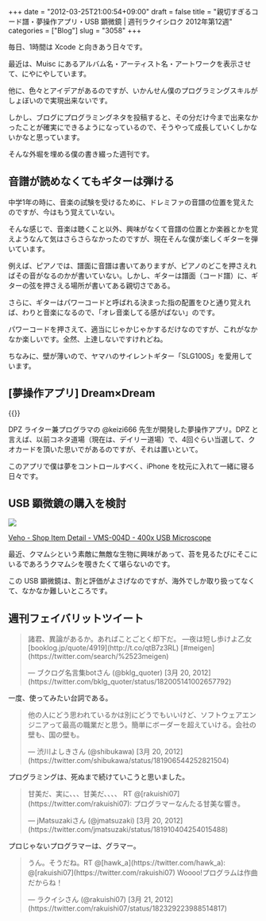 +++
date = "2012-03-25T21:00:54+09:00"
draft = false
title = "親切すぎるコード譜・夢操作アプリ・USB 顕微鏡 | 週刊ラクイシロク 2012年第12週"
categories = ["Blog"]
slug = "3058"
+++

毎日、1時間は Xcode と向きあう日々です。

最近は、Muisc にあるアルバム名・アーティスト名・アートワークを表示させて、にやにやしています。

他に、色々とアイデアがあるのですが、いかんせん僕のプログラミングスキルがしょぼいので実現出来ないです。

しかし、ブログにプログラミングネタを投稿すると、その分だけ今まで出来なかったことが確実にできるようになっているので、そうやって成長していくしかないかなと思っています。

そんな外堀を埋める僕の書き綴った週刊です。

## 音譜が読めなくてもギターは弾ける

中学1年の時に、音楽の試験を受けるために、ドレミファの音譜の位置を覚えたのですが、今はもう覚えていない。

そんな感じで、音楽は聴くこと以外、興味がなくて音譜の位置とか楽器とかを覚えようなんて気はさらさらなかったのですが、現在そんな僕が楽しくギターを弾いています。

例えば、ピアノでは、譜面に音譜は書いてありますが、ピアノのどこを押さえればその音がなるのかが書いていない。しかし、ギターは譜面（コード譜）に、ギターの弦を押さえる場所が書いてある親切さである。

さらに、ギターはパワーコードと呼ばれる決まった指の配置をひと通り覚えれば、わりと音楽になるので、「オレ音楽してる感がぱない」のです。

パワーコードを押さえて、適当にじゃかじゃかするだけなのですが、これがなかなか楽しいです。全然、上達しないですけれどね。

ちなみに、壁が薄いので、ヤマハのサイレントギター「SLG100S」を愛用しています。

## [夢操作アプリ] Dream×Dream

{{<app id="509989267" title="Dream×Dream 1.0.0（無料）" src="http://a2.mzstatic.com/us/r1000/103/Purple/v4/86/19/b8/8619b8ad-7821-5c09-ca99-14a44e59fe1a/QbgQnk6ObyLPWVu9ixcApg-temp-upload.fjjljmey.100x100-75.png">}}

DPZ ライター兼プログラマの @keizi666 先生が開発した夢操作アプリ。DPZ と言えば、以前コネタ道場（現在は、デイリー道場）で、4回ぐらい当選して、クオカードを頂いた思いでがあるのですが、それは置いといて。

このアプリで僕は夢をコントロールすべく、iPhone を枕元に入れて一緒に寝る日々です。

## USB 顕微鏡の購入を検討

![](/images/2012/03/3058_1.png)

[Veho - Shop Item Detail - VMS-004D - 400x USB Microscope](http://www.veho-lifestyleshop.com/lifestyleshop/shop_detail.aspx?article=40)

最近、クマムシという素敵に無敵な生物に興味があって、苔を見るたびにそこにいるであろうクマムシを覗きたくて堪らないのです。

この USB 顕微鏡は、割と評価がよさげなのですが、海外でしか取り扱ってなくて、なかなか難しいところです。

## 週刊フェイバリットツイート

<blockquote class="twitter-tweet" lang="ja"><p>諸君、異論があるか。あればことごとく却下だ。 ―夜は短し歩けよ乙女 [booklog.jp/quote/4919](http://t.co/qtB7z3RL) [#meigen](https://twitter.com/search/%2523meigen)</p>&mdash; ブクログ名言集botさん (@bklg_quoter) [3月 20, 2012](https://twitter.com/bklg_quoter/status/182005141002657792)</p></blockquote>


一度、使ってみたい台詞である。

<blockquote class="twitter-tweet" lang="ja"><p>他の人にどう思われているかは別にどうでもいいけど、ソフトウェアエンジニアって最高の職業だと思う。簡単にボーダーを超えていける。会社の壁も、国の壁も。</p>&mdash; 渋川よしきさん (@shibukawa) [3月 20, 2012](https://twitter.com/shibukawa/status/181906544252821504)</p></blockquote>


プログラミングは、死ぬまで続けていこうと思いました。

<blockquote class="twitter-tweet" lang="ja"><p>甘美だ、実に、、、甘美だ、、、、 RT @[rakuishi07](https://twitter.com/rakuishi07): プログラマーなんたる甘美な響き。</p>&mdash; jMatsuzakiさん (@jmatsuzaki) [3月 20, 2012](https://twitter.com/jmatsuzaki/status/181910404254015488)</p></blockquote>


プロじゃないプログラマーは、グラマー。

<blockquote class="twitter-tweet" lang="ja"><p>うん。そうだね。RT @[hawk_a](https://twitter.com/hawk_a): @[rakuishi07](https://twitter.com/rakuishi07) Woooo!プログラムは作曲だからね！</p>&mdash; ラクイシさん (@rakuishi07) [3月 21, 2012](https://twitter.com/rakuishi07/status/182329223988514817)</p></blockquote>

